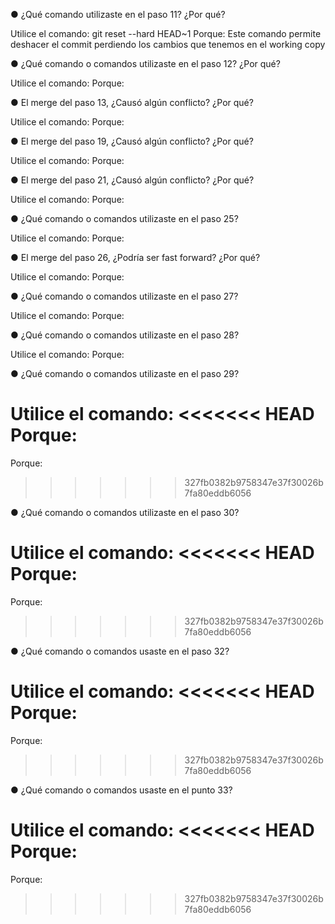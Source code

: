 ● ¿Qué comando utilizaste en el paso 11? ¿Por qué?

Utilice el comando: git reset --hard HEAD~1
Porque: Este comando permite deshacer el commit perdiendo los cambios que tenemos en el working copy

● ¿Qué comando o comandos utilizaste en el paso 12? ¿Por qué?

Utilice el comando: 
Porque: 

● El merge del paso 13, ¿Causó algún conflicto? ¿Por qué?

Utilice el comando: 
Porque: 

● El merge del paso 19, ¿Causó algún conflicto? ¿Por qué?

Utilice el comando: 
Porque: 

● El merge del paso 21, ¿Causó algún conflicto? ¿Por qué?

Utilice el comando: 
Porque: 

● ¿Qué comando o comandos utilizaste en el paso 25?

Utilice el comando: 
Porque: 

● El merge del paso 26, ¿Podría ser fast forward? ¿Por qué?

Utilice el comando: 
Porque: 

● ¿Qué comando o comandos utilizaste en el paso 27?

Utilice el comando: 
Porque: 

● ¿Qué comando o comandos utilizaste en el paso 28?

Utilice el comando: 
Porque: 

● ¿Qué comando o comandos utilizaste en el paso 29?

Utilice el comando: 
<<<<<<< HEAD
Porque: 
=======
Porque:
>>>>>>> 327fb0382b9758347e37f30026b7fa80eddb6056

● ¿Qué comando o comandos utilizaste en el paso 30?

Utilice el comando: 
<<<<<<< HEAD
Porque: 
=======
Porque:
>>>>>>> 327fb0382b9758347e37f30026b7fa80eddb6056

● ¿Qué comando o comandos usaste en el paso 32?

Utilice el comando: 
<<<<<<< HEAD
Porque: 
=======
Porque:
>>>>>>> 327fb0382b9758347e37f30026b7fa80eddb6056

● ¿Qué comando o comandos usaste en el punto 33?

Utilice el comando: 
<<<<<<< HEAD
Porque: 
=======
Porque:
>>>>>>> 327fb0382b9758347e37f30026b7fa80eddb6056

